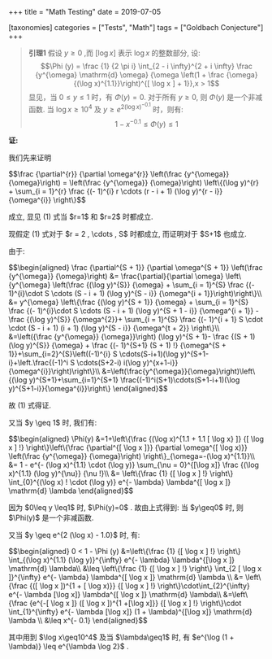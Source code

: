 +++
title = "Math Testing"
date = 2019-07-05

[taxonomies]
categories = ["Tests", "Math"]
tags = ["Goldbach Conjecture"]
+++

> **引理1**
> 假设 $y \geq 0$ ,而 $[\log x]$ 表示 $\log x$ 的整数部分, 设:
> $$\Phi (y) = \frac {1} {2 \pi i} \int_{2 - i \infty}^{2 + i \infty} \frac {y^{\omega} \mathrm{d} \omega} {\omega \left(1 + \frac {\omega} {(\log x)^{1.1}}\right)^{[ \log x ] + 1}},x > 1$$
> 显见，当 $0 \leq y \leq 1$ 时，有 $\Phi(y) = 0$. 对于所有 $y \geq 0$, 则 $\Phi(y)$ 是一个非减函数.
> 当 $\log x\geq 10^4$ 及 $y\geq e^{2{(\log x)}^{-0.1}}$ 时，则有:
> $$1 - x^{- 0.1} \leq \Phi (y) \leq 1$$

<!-- more -->

<p><b>证:</b></p><p>我们先来证明</p><p class="math">$$\frac {\partial^{r}} {\partial \omega^{r}} \left(\frac {y^{\omega}} {\omega}\right)
= \left(\frac {y^{\omega}} {\omega}\right)  \left\{(\log y)^{r} + \sum_{i = 1}^{r} \frac {(- 1)^{i} r \cdots (r - i + 1) (\log y)^{r - i}} {\omega^{i}} \right\}$$</span> <p>成立, 显见 (1) 式当 <span class="math">$r=1$</span>  和 <span class="math">$r=2$</span>  时都成立.</p><p>现假定 (1) 式对于  <span class="math">$r = 2 , \cdots , S$</span>  时都成立, 而证明对于 <span class="math">$S+1$</span>  也成立.</p><p>由于:</p><p class="math">$$\begin{aligned}
\frac {\partial^{S + 1}} {\partial \omega^{S + 1}} \left(\frac {y^{\omega}} {\omega}\right)
&= \frac{\partial}{\partial \omega} \left\{y^{\omega} \left(\frac {(\log y)^{S}} {\omega} + \sum_{i = 1}^{S} \frac {(- 1)^{i}\cdot S \cdots (S - i + 1) (\log y)^{S - i}} {\omega^{i + 1}}\right)\right\}\\
&= y^{\omega} \left\{\frac {(\log y)^{S + 1}} {\omega} + \sum_{i = 1}^{S} \frac {(- 1)^{i}\cdot S \cdots (S - i + 1) (\log y)^{S + 1 - i}} {\omega^{i + 1}} - \frac {(\log y)^{S}} {\omega^{2}}+ \sum_{i = 1}^{S} \frac {(- 1)^{i + 1} S \cdot \cdot (S - i + 1) (i + 1) (\log y)^{S - i}} {\omega^{t + 2}} \right\}\\
&=\left({\frac {y^{\omega}} {\omega}}\right) (\log y)^{S + 1}- \frac {(S + 1) (\log y)^{S}} {\omega} + \frac {(- 1)^{S+1} (S + 1) !} {\omega^{S + 1}}+\sum_{i=2}^{S}\left((-1)^{i} S \cdots(S-i+1)(\log y)^{S+1-i}+\left.\frac{(-1)^i S \cdots(S+2-i) i(\log y)^{x+1-i}}{\omega^{i}}\right)\right\}\\
&=\left(\frac{y^{\omega}}{\omega}\right)\left\{(\log y)^{S+1}+\sum_{i=1}^{S+1} \frac{(-1)^i(S+1)\cdots(S+1-i+1)(\log y)^{S+1-i}}{\omega^{i}}\right\}
\end{aligned}$$</span> <p>故 (1) 式得证.</p><p>又当  <span class="math">$y \geq 1$</span>  时, 我们有:</p><p class="math">$$\begin{aligned}
\Phi(y)
&=1+\left\{\frac {(\log x)^{1.1 + 1.1 [ \log x} ]} {[ \log x ] !} \right\}\left\{\frac {\partial^{[ \log x ]}} {\partial \omega^{[ \log x)}} \left(\frac {y^{\omega}} {\omega}\right) \right\}_{\omega=-(\log x)^{1.1}}\\
&= 1 - e^{- (\log x)^{1.1} \cdot (\log y)} \sum_{\nu = 0}^{[\log x]} \frac {(\log x)^{1.1} (\log y)^{\nu}} {\nu !}\\
&= \left\{\frac {1} {[ \log x ] !} \right\} \int_{0}^{(\log x) ! \cdot (\log y)} e^{- \lambda} \lambda^{[ \log x ]} \mathrm{d} \lambda
\end{aligned}$$</span> <p>因为  <span class="math">$0\leq y \leq1$</span>  时,  <span class="math">$\Phi(y)=0$</span> . 故由上式得到: 当  <span class="math">$y\geq0$</span>   时, 则  <span class="math">$\Phi(y)$</span>  是一个非减函数.</p><p>又当  <span class="math">$y \geq e^{2 (\log x) - 1.0}$</span>   时, 有:</p><p class="math">$$\begin{aligned}
0 < 1 - \Phi (y)
&=\left\{\frac {1} {[ \log x ] !} \right\} \int_{(\log x)^{1.1} (\log y)}^{\infty} e^{- \lambda} \lambda^{[\log x ]} \mathrm{d} \lambda\\
&\leq \left\{\frac {1} {[ \log x ] !} \right\} \int_{2 [ \log x ]}^{\infty} e^{- \lambda} \lambda^{[ \log x ]} \mathrm{d} \lambda \\
&= \left\{\frac {([ \log x ])^{1 + [ \log x)}} {[ \log x ] !} \right\}\cdot\int_{2}^{\infty} e^{- \lambda [\log x]} \lambda^{[ \log x ]} \mathrm{d} \lambda\\
&=\left\{\frac {e^{-[ \log x ]} ([ \log x ])^{1 +[\log x]}} {[ \log x ] !} \right\}\cdot \int_{1}^{\infty} e^{- \lambda [\log x]} (1 + \lambda)^{[\log x]} \mathrm{d} \lambda \\
&\leq x^{- 0.1}
\end{aligned}$$</span> <p>其中用到 <span class="math">$\log x\geq10^4$</span>  及当 <span class="math">$\lambda\geq1$</span>  时, 有 <span class="math">$e^{\log (1 + \lambda)} \leq e^{\lambda \log 2}$</span> .</p>
